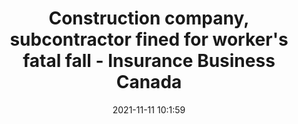 ---
"title": "Construction company, subcontractor fined for worker's fatal fall - Insurance Business Canada"
"date": "2021-11-11 10:1:59"
"feed_name": "GOOGLENEWSCONSTRUCTION"
"feed_website": "https://news.google.com/search?q=construction%2Bincident&hl=en-US&gl=US&ceid=US:en"
"feed_rss": "https://news.google.com/rss/search?q=construction%2Bincident&hl=en-US&gl=US&ceid=US:en"
"link": "https://www.insurancebusinessmag.com/ca/news/construction/construction-company-subcontractor-fined-for-workers-fatal-fall-316202.aspx"
"source": "{'href': 'https://www.insurancebusinessmag.com', 'title': 'Insurance Business Canada'}"
"file": "_posts/2021-1-1-2a809f15cb59e44c06fa1de383088043619e7826.md"
"accident": "1"
"drilling": "0"
"dead": "0"
"injured": "1"
"arrested": "0"
"place": "unknown place"
"where": "unknown site"
"causes": "fall"
"place_uri": "unknown place"
---